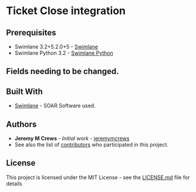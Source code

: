 # Ticket Close integration

## Prerequisites

* Swimlane 3.2+5.2.0+5 - [Swimlane](http://www.swimlane.com)
* Swimlane Python 3.2 - [Swimlane Python](https://swimlane-python-driver.readthedocs.io/en/stable/)

## Fields needing to be changed.
## Built With

* [Swimlane](http://www.swimlane.com) - SOAR Software used.

## Authors

* **Jeremy M Crews** - *Initial work* - [jeremymcrews](https://github.com/jeremymcrews)
* See also the list of [contributors](https://github.com/PhoenixNAP-SecuritySrvs/Swimlane-Intergrations/graphs/contributors) who participated in this project.
## License

This project is licensed under the MIT License - see the [LICENSE.md](LICENSE.md) file for details